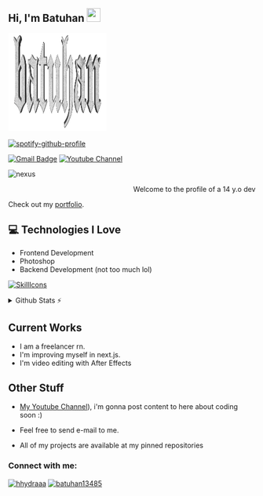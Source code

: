 ## Hi, I'm Batuhan <img src="https://media.giphy.com/media/hvRJCLFzcasrR4ia7z/giphy.gif" width="28px" height="28px"> 

<img src="https://github.com/batuhanneroglu/batuhanneroglu/blob/c106162586b41b739c81df5fd596e3ebadce11b8/batuhan.png" width="200" height="200">

[![spotify-github-profile](https://spotify-github-profile.kittinanx.com/api/view?uid=vl2ehgr1ncnfxh92sp8074p1h&cover_image=true&theme=natemoo-re&show_offline=false&background_color=000000&interchange=false&bar_color=53b14f&bar_color_cover=true)](https://github.com/kittinan/spotify-github-profile)

[![Gmail Badge](https://img.shields.io/badge/batuhaneroglu145@gmail.com-c14438?style=flat-square&logo=Gmail&logoColor=white&link=mailto:batuhaneroglu145@gmail.com)](mailto:batuhaneroglu145@gmail.com) [![Youtube Channel](https://img.shields.io/badge/-Batuhan-c14438?style=flat-square&logo=Youtube&link=https://www.youtube.com/@hydra.officiall)](https://www.youtube.com/@hydra.officiall)
<p align="left"> <img src="https://komarev.com/ghpvc/?username=nexusdevv" alt="nexus" /> </p>

<div style="text-align: right">Welcome to the profile of a 14 y.o dev</div>

Check out my [portfolio](https://batuhaneroglu.vercel.app).

## :computer: Technologies I Love
* Frontend Development
* Photoshop
* Backend Development (not too much lol)

[![SkillIcons](https://skillicons.dev/icons?i=js,ts,html,css,py,tailwind,react,next,vercel,unreal,supabase,aftereffects,photoshop,blender)](https://skillicons.dev)<br/>

<details>
  <summary>Github Stats ⚡</summary>
  
  <a href="#">![Github stats](https://github-readme-stats.vercel.app/api?username=batuhanneroglu&theme=blueberry&count_private=true&hide_border=true&line_height=20)</a>
  <a href="#">![Top Langs](https://github-readme-stats.vercel.app/api/top-langs/?username=batuhanneroglu&layout=compact&theme=blueberry&count_private=true&hide_border=true)</a>
</details>

## Current Works
 * I am a freelancer rn.
 * I'm improving myself in next.js.
 * I'm video editing with After Effects
 
## Other Stuff
  - [My Youtube Channel](https://www.youtube.com/channel/UC7To08iMZzSMMRcjeIZdnew)), i'm gonna post content to here about coding soon :) 
  - Feel free to send e-mail to me.

- All of my projects are available at my pinned repositories

<h3 align="left">Connect with me:</h3>
<p align="left">
<a href="https://dev.to/nexsu" target="blank"><img align="center" src="https://raw.githubusercontent.com/rahuldkjain/github-profile-readme-generator/master/src/images/icons/Social/devto.svg" alt="hhydraaa" height="30" width="40" /></a>
<a href="https://instagram.com/batuzp" target="blank"><img align="center" src="https://raw.githubusercontent.com/rahuldkjain/github-profile-readme-generator/master/src/images/icons/Social/instagram.svg" alt="batuhan13485" height="30" width="40" /></a>
</p>
